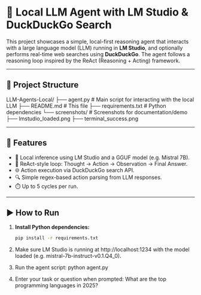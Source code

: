 # 🤖 Local LLM Agent with LM Studio & DuckDuckGo Search

This project showcases a simple, local-first reasoning agent that interacts with a large language model (LLM) running in **LM Studio**, and optionally performs real-time web searches using **DuckDuckGo**. The agent follows a reasoning loop inspired by the ReAct (Reasoning + Acting) framework.

---

## 📁 Project Structure

LLM-Agents-Local/
├── agent.py # Main script for interacting with the local LLM
├── README.md # This file
├── requirements.txt # Python dependencies
└── screenshots/ # Screenshots for documentation/demo
    ├── lmstudio_loaded.png
    ├── terminal_success.png


---

## 🚀 Features

- 🤖 Local inference using LM Studio and a GGUF model (e.g. Mistral 7B).
- 🔁 ReAct-style loop: Thought → Action → Observation → Final Answer.
- 🌐 Action execution via DuckDuckGo search API.
- 🔍 Simple regex-based action parsing from LLM responses.
- ⏱️ Up to 5 cycles per run.

---

## ▶️ How to Run

1. **Install Python dependencies:**

   ```bash
   pip install -r requirements.txt
   
2. Make sure LM Studio is running at http://localhost:1234 with the model loaded (e.g. mistral-7b-instruct-v0.1.Q4_0).
3. Run the agent script:
python agent.py

4. Enter your task or question when prompted:
 What are the top programming languages in 2025?
